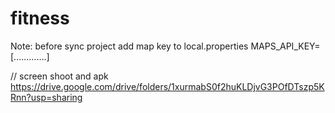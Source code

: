 # fitness

Note: before sync project add map key to local.properties
MAPS_API_KEY=[.............]


// screen shoot and apk 
https://drive.google.com/drive/folders/1xurmabS0f2huKLDjvG3POfDTszp5KRnn?usp=sharing
